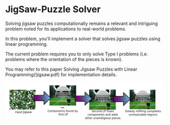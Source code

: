 # JigSaw-Puzzle Solver

Solving jigsaw puzzles computationally remains a relevant and intriguing problem noted for its applications to real-world problems.

In this problem, you'll implement a solver that solves jigsaw puzzles using linear programming.

The current problem requires you to only solve Type I problems (i.e. problems where the orientation of the pieces is known).

You may refer to this paper Solving Jigsaw Puzzles with Linear Programming(!jigsaw.pdf) for implementation details.


![flow image](flow.png)
